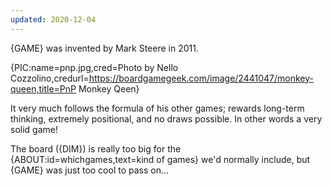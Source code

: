 ```yaml
---
updated: 2020-12-04
---
```


{GAME} was invented by Mark Steere in 2011.

{PIC:name=pnp.jpg,cred=Photo by Nello Cozzolino,credurl=https://boardgamegeek.com/image/2441047/monkey-queen,title=PnP Monkey Qeen}

It very much follows the formula of his other games; rewards long-term thinking, extremely positional, and no draws possible. In other words a very solid game!

The board ({DIM}) is really too big for the {ABOUT:id=whichgames,text=kind of games} we'd normally include, but {GAME} was just too cool to pass on...
